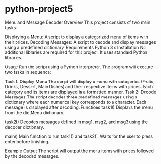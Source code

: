 # python-project5
Menu and Message Decoder
Overview
This project consists of two main tasks:

Displaying a Menu: A script to display a categorized menu of items with their prices.
Decoding Messages: A script to decode and display messages using a predefined dictionary.
Requirements
Python 3.x
Installation
No additional libraries are required for this project. It uses standard Python libraries.

Usage
Run the script using a Python interpreter. The program will execute two tasks in sequence:

Task 1: Display Menu
The script will display a menu with categories (Fruits, Drinks, Dessert, Main Dishes) and their respective items with prices.
Each category and its items are displayed in a formatted manner.
Task 2: Decode Messages
The script decodes three predefined messages using a dictionary where each numerical key corresponds to a character.
Each message is displayed after decoding.
Functions
task1()
Displays the menu from the dictMenu dictionary.

task2()
Decodes messages defined in msg1, msg2, and msg3 using the decoder dictionary.

main()
Main function to run task1() and task2(). Waits for the user to press enter before finishing.

Example Output
The script will output the menu items with prices followed by the decoded messages.

